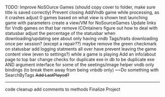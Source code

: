 TODO: 
Improve NoSOurce Games (should copy cover to folder, make sure title is saved correctly) 
Prevent closing AddVndb game while processing, as it crashes 
adjust 0 games based on what view is shown 
test launching game with parameters 
create a view/VM for NoSourceGames 
Update links for Vndb games on that bar 
remove ICOntainers 
figure out how to deal with statusbar 
adjust the percentage of the statusbar when downloading/updating 
see about only having vndb Tags/traits downloading once per session? (except a repair??) 
maybe remove the green checkmark on statusbar 
add logging statments all over 
have prevent leaving the game content view (even to settings?) while a game is playing 
Add an info/about page to top bar 
change checks for duplicate exe in db to be duplicate exe AND argument 
interface for some of the seetings/image helper vndb only bindings (to break them away from being vnbdb only) 
~~Do something with SearchByTags 
~~Add LastPlayed?~~ 


--- 
code cleanup 
add comments to methods 
Finalize Project 